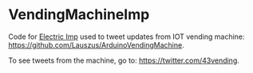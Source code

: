 VendingMachineImp
====================

Code for [Electric Imp](https://electricimp.com/) used to tweet updates from IOT vending machine: <https://github.com/Lauszus/ArduinoVendingMachine>.

To see tweets from the machine, go to: <https://twitter.com/43vending>.